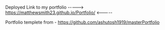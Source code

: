 Deployed Link to my portfolio -----> https://matthewsmith23.github.io/Portfolio/ <-----

Portfolio templete from - https://github.com/ashutosh1919/masterPortfolio
